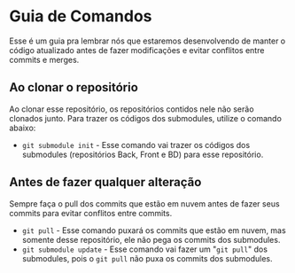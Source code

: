 # Guia de Comandos
Esse é um guia pra lembrar nós que estaremos desenvolvendo de manter o código atualizado antes de fazer modificações e evitar conflitos entre commits e merges.

## Ao clonar o repositório
Ao clonar esse repositório, os repositórios contidos nele não serão clonados junto. Para trazer os códigos dos submodules, utilize o comando abaixo:
* `git submodule init` - Esse comando vai trazer os códigos dos submodules (repositórios Back, Front e BD) para esse repositório.

## Antes de fazer qualquer alteração
Sempre faça o pull dos commits que estão em nuvem antes de fazer seus commits para evitar conflitos entre commits.
* `git pull` - Esse comando puxará os commits que estão em nuvem, mas somente desse repositório, ele não pega os commits dos submodules.
* `git submodule update` - Esse comando vai fazer um "`git pull`" dos submodules, pois o `git pull` não puxa os commits dos submodules.
